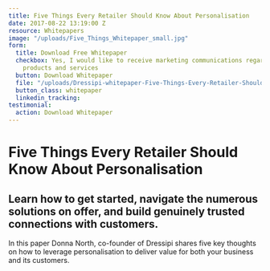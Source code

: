 ```yaml
---
title: Five Things Every Retailer Should Know About Personalisation
date: 2017-08-22 13:19:00 Z
resource: Whitepapers
image: "/uploads/Five_Things_Whitepaper_small.jpg"
form:
  title: Download Free Whitepaper
  checkbox: Yes, I would like to receive marketing communications regarding Dressipi
    products and services
  button: Download Whitepaper
  file: "/uploads/Dressipi-whitepaper-Five-Things-Every-Retailer-Should-Know-About-Personalisation.pdf"
  button_class: whitepaper
  linkedin_tracking: 
testimonial:
  action: Download Whitepaper
---
```


# Five Things Every Retailer Should Know About Personalisation

## Learn how to get started, navigate the numerous solutions on offer, and build genuinely trusted connections with customers.

In this paper Donna North, co-founder of Dressipi shares five key thoughts on how to leverage personalisation to deliver value for both your business and its customers.
